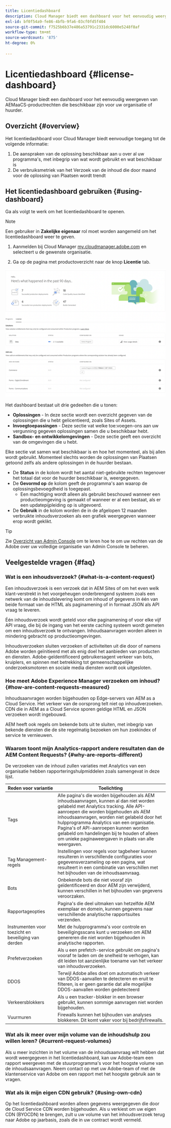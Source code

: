 ```yaml
---
title: Licentiedashboard
description: Cloud Manager biedt een dashboard voor het eenvoudig weergeven van AEMaaCS-productrechten die beschikbaar zijn voor uw organisatie of huurder.
exl-id: bf0f54a9-fe86-4bfb-9fa6-03cf0fd5f404
source-git-commit: f7525b6b37e486a53791c2331dc6000e5248f8af
workflow-type: tm+mt
source-wordcount: '875'
ht-degree: 0%

---
```


# Licentiedashboard {#license-dashboard}

Cloud Manager biedt een dashboard voor het eenvoudig weergeven van AEMaaCS-productrechten die beschikbaar zijn voor uw organisatie of huurder.

## Overzicht {#overview}

Het licentiedashboard voor Cloud Manager biedt eenvoudige toegang tot de volgende informatie:

1. De aanspraken van de oplossing beschikbaar aan u over al uw programma&#39;s, met inbegrip van wat wordt gebruikt en wat beschikbaar is
1. De verbruiksmetriek van het Verzoek van de inhoud die door maand voor de oplossing van Plaatsen wordt trendt

## Het licentiedashboard gebruiken {#using-dashboard}

Ga als volgt te werk om het licentiedashboard te openen.

>[!NOTE]
>
>Een gebruiker in **Zakelijke eigenaar** rol moet worden aangemeld om het licentiedashboard weer te geven.

1. Aanmelden bij Cloud Manager [my.cloudmanager.adobe.com](https://my.cloudmanager.adobe.com/) en selecteert u de gewenste organisatie.

1. Ga op de pagina met productoverzicht naar de knop **Licentie** tab.

![Licentiedashboard](assets/license-dashboard.png)

Het dashboard bestaat uit drie gedeelten die u tonen:

* **Oplossingen** - In deze sectie wordt een overzicht gegeven van de oplossingen die u hebt gelicentieerd, zoals Sites of Assets.
* **Invoegtoepassingen** - Deze sectie vat welke toe:voegen-ons aan uw vergunning gegeven oplossingen samen die u beschikbaar hebt.
* **Sandbox- en ontwikkelomgevingen** - Deze sectie geeft een overzicht van de omgevingen die u hebt.

Elke sectie vat samen wat beschikbaar is en hoe het momenteel, als bij allen wordt gebruikt. Momenteel slechts worden de oplossingen van Plaatsen getoond zelfs als andere oplossingen in de huurder bestaan.

* De **Status** in de kolom wordt het aantal niet-gebruikte rechten tegenover het totaal dat voor de huurder beschikbaar is, weergegeven.
* De **Gevormd op** de kolom geeft de programma&#39;s aan waarop de oplossingsbevoegdheid is toegepast.
   * Een machtiging wordt alleen als gebruikt beschouwd wanneer een productieomgeving is gemaakt of wanneer er al een bestaat, als er een updatepijpleiding op is uitgevoerd.
* De **Gebruik** in de kolom worden de in de afgelopen 12 maanden verbruikte inhoudsverzoeken als een grafiek weergegeven wanneer erop wordt geklikt.

>[!TIP]
>
>Zie [Overzicht van Admin Console](https://helpx.adobe.com/nl/enterprise/using/admin-console.html) om te leren hoe te om uw rechten van de Adobe over uw volledige organisatie van Admin Console te beheren.

## Veelgestelde vragen {#faq}

### Wat is een inhoudsverzoek? {#what-is-a-content-request}

Een inhoudsverzoek is een verzoek dat in AEM Sites of om het even welk klant-verstrekt in het voorgeheugen onderbrengend systeem zoals een netwerk van de inhoudslevering komt om inhoud of gegevens in één van beide formaat van de HTML als paginamening of in formaat JSON als API vraag te leveren.

Één inhoudsverzoek wordt geteld voor elke paginamening of voor elke vijf API vraag, die bij de ingang van het eerste caching systeem wordt gemeten om een inhoudsverzoek te ontvangen. Inhoudsaanvragen worden alleen in mindering gebracht op productieomgevingen.

Inhoudsverzoeken sluiten verzoeken of activiteiten uit die door of namens Adobe worden geïnitieerd met als enig doel het aanbieden van producten en diensten. Adobe-geïdentificeerd gebruikersagent verkeer van bots, kruiplers, en spinnen met betrekking tot gemeenschappelijke onderzoeksmotoren en sociale media diensten wordt ook uitgesloten.

### Hoe meet Adobe Experience Manager verzoeken om inhoud? {#how-are-content-requests-measured}

Inhoudsaanvragen worden bijgehouden op Edge-servers van AEM as a Cloud Service. Het verkeer van de oorsprong telt niet op inhoudverzoeken. CDN die in AEM as a Cloud Service sporen geldige HTML en JSON verzoeken wordt ingebouwd.

AEM heeft ook regels om bekende bots uit te sluiten, met inbegrip van bekende diensten die de site regelmatig bezoeken om hun zoekindex of service te vernieuwen.

### Waarom toont mijn Analytics-rapport andere resultaten dan de AEM Content Requests? {#why-are-reports-different}

De verzoeken van de inhoud zullen variaties met Analytics van een organisatie hebben rapporteringshulpmiddelen zoals samengevat in deze lijst.

| Reden voor variantie | Toelichting |
|---|---|
| Tags | Alle pagina&#39;s die worden bijgehouden als AEM inhoudsaanvragen, kunnen al dan niet worden gelabeld met Analytics tracking. Alle API-aanroepen die worden bijgehouden als AEM inhoudsaanvragen, worden niet gelabeld door het hulpprogramma Analytics van een organisatie.<br>Pagina&#39;s of API-aanroepen kunnen worden gelabeld om handelingen bij te houden of alleen om unieke paginaweergaven in plaats van alle weergaven. |
| Tag Management-regels | Instellingen voor regels voor tagbeheer kunnen resulteren in verschillende configuraties voor gegevensverzameling op een pagina, wat resulteert in een combinatie van verschillen met het bijhouden van de inhoudsaanvraag. |
| Bots | Onbekende bots die niet vooraf zijn geïdentificeerd en door AEM zijn verwijderd, kunnen verschillen in het bijhouden van gegevens veroorzaken. |
| Rapportageopties | Pagina&#39;s die deel uitmaken van hetzelfde AEM exemplaar en domein, kunnen gegevens naar verschillende analytische rapportsuites verzenden. |
| Instrumenten voor toezicht en beveiliging van derden | Met de hulpprogramma&#39;s voor controle en beveiligingsscans kunt u verzoeken om AEM genereren die niet worden bijgehouden in analytische rapporten. |
| Prefetverzoeken | Als u een prefetch-service gebruikt om pagina&#39;s vooraf te laden om de snelheid te verhogen, kan dit leiden tot aanzienlijke toename van het verkeer van inhoudsverzoeken. |
| DDOS | Terwijl Adobe alles doet om automatisch verkeer van DDOS-aanvallen te detecteren en eruit te filteren, is er geen garantie dat alle mogelijke DDOS-aanvallen worden gedetecteerd |
| Verkeersblokkers | Als u een tracker-blokker in een browser gebruikt, kunnen sommige aanvragen niet worden bijgehouden. |
| Vuurmuren | Firewalls kunnen het bijhouden van analyses blokkeren. Dit komt vaker voor bij bedrijfsfirewalls. |

### Wat als ik meer over mijn volume van de inhoudshulp zou willen leren? {#current-request-volumes}

Als u meer inzichten in het volume van de inhoudsaanvraag wilt hebben dat wordt weergegeven in het licentiedashboard, kan uw Adobe-team een rapport weergeven met de stuurprogramma&#39;s voor het hoogste volume van de inhoudsaanvragen. Neem contact op met uw Adobe-team of met de klantenservice van Adobe om een rapport met het hoogste gebruik aan te vragen.

### Wat als ik mijn eigen CDN gebruik? {#using-own-cdn}

Op het licentiedashboard worden alleen gegevens weergegeven die door de Cloud Service CDN worden bijgehouden.  Als u verkiest om uw eigen CDN (BYOCDN) te brengen, zult u uw volume van het inhoudsverzoek terug naar Adobe op jaarbasis, zoals die in uw contract wordt vermeld.
